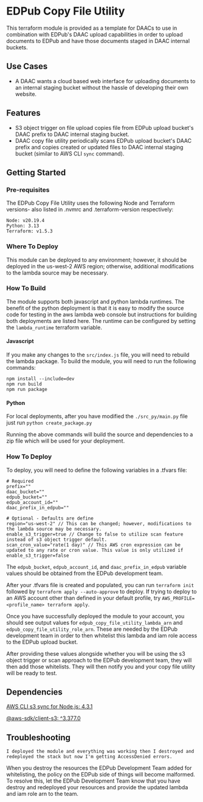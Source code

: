 # EDPub Copy File Utility
This terraform module is provided as a template for DAACs to use in combination with EDPub's DAAC upload capabilities in order to upload documents to EDPub and have those documents staged in DAAC internal buckets.

## Use Cases
* A DAAC wants a cloud based web interface for uploading documents to an internal staging bucket without the hassle of developing their own website.

## Features
* S3 object trigger on file upload copies file from EDPub upload bucket's DAAC prefix to DAAC internal staging bucket.
* DAAC copy file utility periodically scans EDPub upload bucket's DAAC prefix and copies created or updated files to DAAC internal staging bucket (similar to AWS CLI `sync` command).

## Getting Started

### Pre-requisites
The EDPub Copy File Utility uses the following Node and Terraform versions- also listed in .nvmrc and .terraform-version respectively:
```
Node: v20.19.4
Python: 3.13
Terraform: v1.5.3
```

### Where To Deploy
This module can be deployed to any environment; however, it should be deployed in the us-west-2 AWS region; otherwise, additional modifications to the lambda source may be necessary.

### How To Build
The module supports both javascript and python lambda runtimes. The benefit of the python deployment
is that it is easy to modify the source code for testing in the aws lambda web console but instructions for building
both deployments are listed here. The runtime can be configured by setting the `lambda_runtime` terraform
variable.

#### Javascript
If you make any changes to the `src/index.js` file, you will need to rebuild the lambda package. To build the module, you will need to run the following commands:
```
npm install --include=dev
npm run build
npm run package
```
#### Python
For local deployments, after you have modified the `./src_py/main.py` file just run `python create_package.py`

Running the above commands will build the source and dependencies to a zip file which will be used for your deployment. 

### How To Deploy
To deploy, you will need to define the following variables in a .tfvars file:
```
# Required
prefix=""
daac_bucket=""
edpub_bucket=""
edpub_account_id=""
daac_prefix_in_edpub=""

# Optional - Defaults are define
region="us-west-2" // This can be changed; however, modifications to the lambda source may be necessary.
enable_s3_trigger=true // Change to false to utilize scan feature instead of s3 object trigger default.
scan_cron_value="rate(1 day)" // This AWS cron expression can be updated to any rate or cron value. This value is only utilized if enable_s3_trigger=false
```
The `edpub_bucket`, `edpub_account_id`, and `daac_prefix_in_edpub` variable values should be obtained from the EDPub development team.

After your .tfvars file is created and populated, you can run `terraform init` followed by `terraform apply --auto-approve` to deploy. If trying to deploy to an AWS account other than defined in your default profile, try `AWS_PROFILE=<profile_name> terraform apply`.

Once you have successfully deployed the module to your account, you should see output values for `edpub_copy_file_utility_lambda_arn` and `edpub_copy_file_utility_role_arn`. These are needed by the EDPub development team in order to then whitelist this lambda and iam role access to the EDPub upload bucket. 

After providing these values alongside whether you will be using the s3 object trigger or scan approach to the EDPub development team, they will then add those whitelists. They will then notify you and your copy file utility will be ready to test.

## Dependencies
[AWS CLI s3 sync for Node.js: 4.3.1](https://github.com/jeanbmar/s3-sync-client/tree/master)

[@aws-sdk/client-s3: ^3.377.0](https://docs.aws.amazon.com/AWSJavaScriptSDK/v3/latest/client/s3/)

## Troubleshooting

```
I deployed the module and everything was working then I destroyed and redeployed the stack but now I'm getting AccessDenied errors.
```
When you destroy the resources the EDPub Development Team added for whitelisting, the policy on the EDPub side of things will become malformed. To resolve this, let the EDPub Development Team know that you have destroy and redeployed your resources and provide the updated lambda and iam role arn to the team.